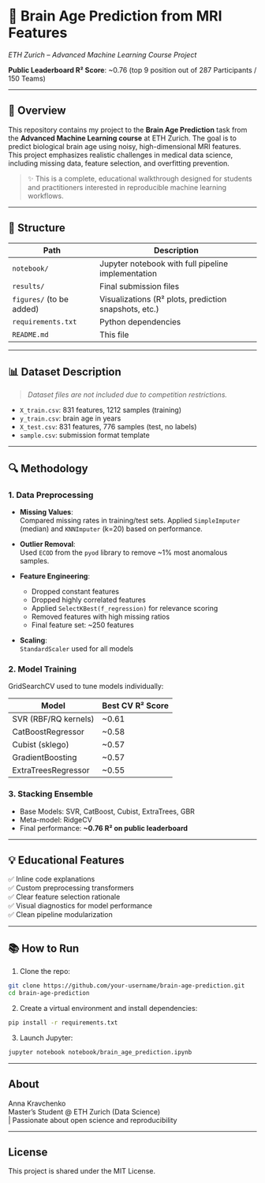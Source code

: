 # 🧠 Brain Age Prediction from MRI Features  
*ETH Zurich – Advanced Machine Learning Course Project*

**Public Leaderboard R² Score**: ~0.76 (top 9 position out of 287 Participants / 150 Teams) 

---

## 📘 Overview

This repository contains my project to the **Brain Age Prediction** task from the **Advanced Machine Learning course** at ETH Zurich. The goal is to predict biological brain age using noisy, high-dimensional MRI features. This project emphasizes realistic challenges in medical data science, including missing data, feature selection, and overfitting prevention.

> ✨ This is a complete, educational walkthrough designed for students and practitioners interested in reproducible machine learning workflows.

---

## 📂 Structure

| Path                    | Description                                           |
|-------------------------|-------------------------------------------------------|
| `notebook/`             | Jupyter notebook with full pipeline implementation   |
| `results/`              | Final submission files                               |
| `figures/` (to be added)| Visualizations (R² plots, prediction snapshots, etc.)|
| `requirements.txt`      | Python dependencies                                  |
| `README.md`             | This file                                            |

---

## 📊 Dataset Description

> *Dataset files are not included due to competition restrictions.*

- `X_train.csv`: 831 features, 1212 samples (training)
- `y_train.csv`: brain age in years
- `X_test.csv`: 831 features, 776 samples (test, no labels)
- `sample.csv`: submission format template

---

## 🔍 Methodology

### 1. Data Preprocessing

- **Missing Values**:  
  Compared missing rates in training/test sets. Applied `SimpleImputer` (median) and `KNNImputer` (k=20) based on performance.

- **Outlier Removal**:  
  Used `ECOD` from the `pyod` library to remove ~1% most anomalous samples.

- **Feature Engineering**:  
  - Dropped constant features  
  - Dropped highly correlated features  
  - Applied `SelectKBest(f_regression)` for relevance scoring  
  - Removed features with high missing ratios  
  - Final feature set: ~250 features

- **Scaling**:  
  `StandardScaler` used for all models

### 2. Model Training

GridSearchCV used to tune models individually:

| Model                  | Best CV R² Score |
|------------------------|------------------|
| SVR (RBF/RQ kernels)   | ~0.61            |
| CatBoostRegressor      | ~0.58            |
| Cubist (sklego)        | ~0.57            |
| GradientBoosting       | ~0.57            |
| ExtraTreesRegressor    | ~0.55            |

### 3. Stacking Ensemble

- Base Models: SVR, CatBoost, Cubist, ExtraTrees, GBR  
- Meta-model: RidgeCV  
- Final performance: **~0.76 R² on public leaderboard**

---

## 💡 Educational Features

✅ Inline code explanations  
✅ Custom preprocessing transformers  
✅ Clear feature selection rationale  
✅ Visual diagnostics for model performance  
✅ Clean pipeline modularization

---

## 📚 How to Run

1. Clone the repo:
```bash
git clone https://github.com/your-username/brain-age-prediction.git
cd brain-age-prediction
```

2. Create a virtual environment and install dependencies:
```bash
pip install -r requirements.txt
```

3. Launch Jupyter:
```bash
jupyter notebook notebook/brain_age_prediction.ipynb
```

---

## About

Anna Kravchenko  
Master’s Student @ ETH Zurich (Data Science)  
| Passionate about open science and reproducibility  

---

## License

This project is shared under the MIT License.
